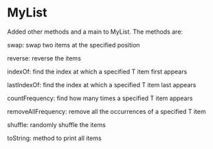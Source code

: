 # MyList
Added other methods and a main to MyList. The methods are:

swap: swap two items at the specified position

reverse: reverse the items 

indexOf: find the index at which a specified T item first appears 

lastIndexOf: find the index at which a specified T item last appears 

countFrequency: find how many times a specified T item appears 

removeAllFrequency: remove all the occurrences of a specified T item 

shuffle: randomly shuffle the items 

toString: method to print all items 

